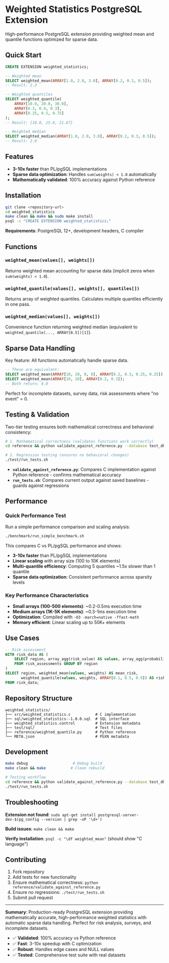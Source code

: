 # Weighted Statistics PostgreSQL Extension

High-performance PostgreSQL extension providing weighted mean and quantile functions optimized for sparse data.

## Quick Start

```sql
CREATE EXTENSION weighted_statistics;

-- Weighted mean
SELECT weighted_mean(ARRAY[1.0, 2.0, 3.0], ARRAY[0.2, 0.3, 0.5]);
-- Result: 2.3

-- Weighted quantiles  
SELECT weighted_quantile(
    ARRAY[10.0, 20.0, 30.0], 
    ARRAY[0.3, 0.4, 0.3], 
    ARRAY[0.25, 0.5, 0.75]
);
-- Result: {10.0, 15.0, 21.67}

-- Weighted median
SELECT weighted_median(ARRAY[1.0, 2.0, 3.0], ARRAY[0.2, 0.3, 0.5]);
-- Result: 2.0
```

## Features

- **3-10x faster** than PL/pgSQL implementations
- **Sparse data optimization**: Handles `sum(weights) < 1.0` automatically
- **Mathematically validated**: 100% accuracy against Python reference

## Installation

```bash
git clone <repository-url>
cd weighted_statistics
make clean && make && sudo make install
psql -c "CREATE EXTENSION weighted_statistics;"
```

**Requirements**: PostgreSQL 12+, development headers, C compiler

## Functions

### `weighted_mean(values[], weights[])`
Returns weighted mean accounting for sparse data (implicit zeros when `sum(weights) < 1.0`).

### `weighted_quantile(values[], weights[], quantiles[])`
Returns array of weighted quantiles. Calculates multiple quantiles efficiently in one pass.

### `weighted_median(values[], weights[])`
Convenience function returning weighted median (equivalent to `weighted_quantile(..., ARRAY[0.5])[1]`).

## Sparse Data Handling

Key feature: All functions automatically handle sparse data.

```sql
-- These are equivalent:
SELECT weighted_mean(ARRAY[10, 20, 0, 0], ARRAY[0.2, 0.3, 0.25, 0.25]); -- Explicit zeros
SELECT weighted_mean(ARRAY[10, 20], ARRAY[0.2, 0.3]);                    -- Sparse (implicit 0.5 weight of zeros)
-- Both return: 8.0
```

Perfect for incomplete datasets, survey data, risk assessments where "no event" = 0.

## Testing & Validation

Two-tier testing ensures both mathematical correctness and behavioral consistency:

```bash
# 1. Mathematical correctness (validates functions work correctly)
cd reference && python validate_against_reference.py --database test_db

# 2. Regression testing (ensures no behavioral changes)
./test/run_tests.sh
```

- **`validate_against_reference.py`**: Compares C implementation against Python reference - confirms mathematical accuracy
- **`run_tests.sh`**: Compares current output against saved baselines - guards against regressions

## Performance

### Quick Performance Test

Run a simple performance comparison and scaling analysis:

```bash
./benchmark/run_simple_benchmark.sh
```

This compares C vs PL/pgSQL performance and shows:
- **3-10x faster** than PL/pgSQL implementations  
- **Linear scaling** with array size (100 to 10K elements)
- **Multi-quantile efficiency**: Computing 5 quantiles ~1.5x slower than 1 quantile
- **Sparse data optimization**: Consistent performance across sparsity levels

### Key Performance Characteristics
- **Small arrays (100-500 elements)**: ~0.2-0.5ms execution time
- **Medium arrays (1K-5K elements)**: ~0.3-1ms execution time  
- **Optimization**: Compiled with `-O3 -march=native -ffast-math`
- **Memory efficient**: Linear scaling up to 50K+ elements

## Use Cases

```sql
-- Risk assessment
WITH risk_data AS (
    SELECT region, array_agg(risk_value) AS values, array_agg(probability) AS weights
    FROM risk_assessments GROUP BY region
)
SELECT region, weighted_mean(values, weights) AS mean_risk,
       weighted_quantile(values, weights, ARRAY[0.1, 0.5, 0.9]) AS risk_quantiles
FROM risk_data;
```

## Repository Structure

```
weighted_statistics/
├── src/weighted_statistics.c           # C implementation
├── sql/weighted_statistics--1.0.0.sql  # SQL interface
├── weighted_statistics.control         # Extension metadata
├── test/sql/                           # Test files
├── reference/weighted_quantile.py      # Python reference
└── META.json                           # PGXN metadata
```

## Development

```bash
make debug                    # Debug build
make clean && make           # Clean rebuild

# Testing workflow
cd reference && python validate_against_reference.py --database test_db  # Verify math
./test/run_tests.sh                                                      # Check regressions
```

## Troubleshooting

**Extension not found**: `sudo apt-get install postgresql-server-dev-$(pg_config --version | grep -oP '\d+')`

**Build issues**: `make clean && make`

**Verify installation**: `psql -c "\df weighted_mean"` (should show "C language")

## Contributing

1. Fork repository
2. Add tests for new functionality  
3. Ensure mathematical correctness: `python reference/validate_against_reference.py`
4. Ensure no regressions: `./test/run_tests.sh`
5. Submit pull request

---

**Summary**: Production-ready PostgreSQL extension providing mathematically accurate, high-performance weighted statistics with automatic sparse data handling. Perfect for risk analysis, surveys, and incomplete datasets.

- ✅ **Validated**: 100% accuracy vs Python reference  
- ✅ **Fast**: 3-10x speedup with C optimization  
- ✅ **Robust**: Handles edge cases and NULL values  
- ✅ **Tested**: Comprehensive test suite with real datasets